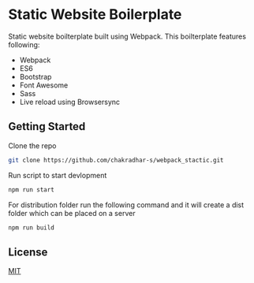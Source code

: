 # Static Website Boilerplate

Static website boilterplate built using Webpack. This boilterplate features following:

- Webpack
- ES6
- Bootstrap
- Font Awesome
- Sass
- Live reload using Browsersync

## Getting Started

Clone the repo

```sh
git clone https://github.com/chakradhar-s/webpack_stactic.git
```

Run script to start devlopment
```sh
npm run start
```

For distribution folder run the following command and it will create a dist folder which can be placed on a server
```sh
npm run build
```

## License
[MIT](LICENSE)

